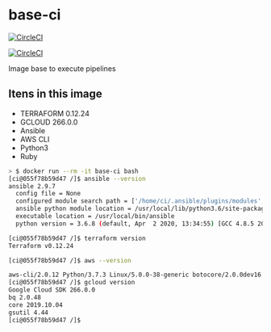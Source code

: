 # base-ci

[![CircleCI](https://circleci.com/gh/afonsoaugusto/base-ci?style=svg)](https://circleci.com/gh/afonsoaugusto/base-ci)

[![CircleCI](https://circleci.com/gh/afonsoaugusto/base-ci/tree/master.svg?style=svg)](https://circleci.com/gh/afonsoaugusto/base-ci/tree/master)

Image base to execute pipelines

## Itens in this image

* TERRAFORM 0.12.24
* GCLOUD 266.0.0
* Ansible
* AWS CLI
* Python3
* Ruby

```sh
> $ docker run --rm -it base-ci bash
[ci@055f78b59d47 /]$ ansible --version
ansible 2.9.7
  config file = None
  configured module search path = ['/home/ci/.ansible/plugins/modules', '/usr/share/ansible/plugins/modules']
  ansible python module location = /usr/local/lib/python3.6/site-packages/ansible
  executable location = /usr/local/bin/ansible
  python version = 3.6.8 (default, Apr  2 2020, 13:34:55) [GCC 4.8.5 20150623 (Red Hat 4.8.5-39)]

[ci@055f78b59d47 /]$ terraform version
Terraform v0.12.24

[ci@055f78b59d47 /]$ aws --version

aws-cli/2.0.12 Python/3.7.3 Linux/5.0.0-38-generic botocore/2.0.0dev16
[ci@055f78b59d47 /]$ gcloud version
Google Cloud SDK 266.0.0
bq 2.0.48
core 2019.10.04
gsutil 4.44
[ci@055f78b59d47 /]$
```
